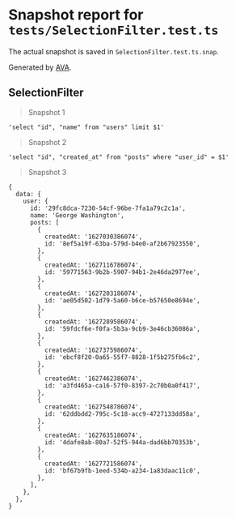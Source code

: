 # Snapshot report for `tests/SelectionFilter.test.ts`

The actual snapshot is saved in `SelectionFilter.test.ts.snap`.

Generated by [AVA](https://avajs.dev).

## SelectionFilter

> Snapshot 1

    'select "id", "name" from "users" limit $1'

> Snapshot 2

    'select "id", "created_at" from "posts" where "user_id" = $1'

> Snapshot 3

    {
      data: {
        user: {
          id: '29fc8dca-7230-54cf-96be-7fa1a79c2c1a',
          name: 'George Washington',
          posts: [
            {
              createdAt: '1627030386074',
              id: '8ef5a19f-63ba-579d-b4e0-af2b67923550',
            },
            {
              createdAt: '1627116786074',
              id: '59771563-9b2b-5907-94b1-2e46da2977ee',
            },
            {
              createdAt: '1627203186074',
              id: 'ae05d502-1d79-5a60-b6ce-b57650e8694e',
            },
            {
              createdAt: '1627289586074',
              id: '59fdcf6e-f0fa-5b3a-9cb9-3e46cb36086a',
            },
            {
              createdAt: '1627375986074',
              id: 'ebcf8f20-0a65-55f7-8828-1f5b275fb6c2',
            },
            {
              createdAt: '1627462386074',
              id: 'a3fd465a-ca16-57f0-8397-2c70b0a0f417',
            },
            {
              createdAt: '1627548786074',
              id: '62ddbdd2-795c-5c18-acc9-4727133dd58a',
            },
            {
              createdAt: '1627635186074',
              id: '4dafe8ab-80a7-52f5-944a-dad6bb70353b',
            },
            {
              createdAt: '1627721586074',
              id: 'bf67b9fb-1eed-534b-a234-1a83daac11c0',
            },
          ],
        },
      },
    }
